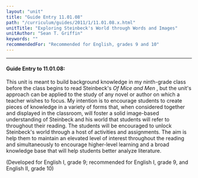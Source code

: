 ```yaml
---
layout: "unit"
title: "Guide Entry 11.01.08"
path: "/curriculum/guides/2011/1/11.01.08.x.html"
unitTitle: "Exploring Steinbeck's World through Words and Images"
unitAuthor: "Sean T. Griffin"
keywords: ""
recommendedFor: "Recommended for English, grades 9 and 10"
---
```

<body>
<hr/>
<h4>
Guide Entry to 11.01.08:
</h4>
<p>
This unit is meant to build background knowledge in my ninth-grade class before the class begins to read Steinbeck's
<i>
Of Mice and Men
</i>
, but the unit's approach can be applied to the study of any novel or author on which a teacher wishes to focus. My intention is to encourage students to create pieces of knowledge in a variety of forms that, when considered together and displayed in the classroom, will foster a solid image-based understanding of Steinbeck and his world that students will refer to throughout their reading. The students will be encouraged to unlock Steinbeck's world through a host of activities and assignments. The aim is help them to maintain an elevated level of interest throughout the reading and simultaneously to encourage higher-level learning and a broad knowledge base that will help students better analyze literature.
</p>
<p>
(Developed for English I, grade 9; recommended for English I, grade 9, and English II, grade 10)
</p>
</body>